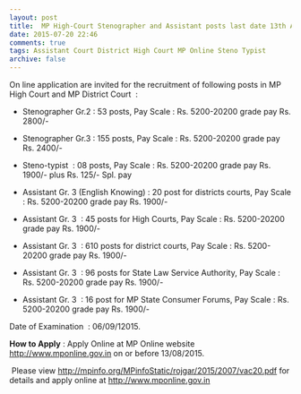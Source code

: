 ```yaml
---
layout: post
title:  MP High-Court Stenographer and Assistant posts last date 13th Aug-2015
date: 2015-07-20 22:46
comments: true
tags: Assistant Court District High Court MP Online Steno Typist
archive: false
---
```

On line application are invited for the recruitment of following posts in MP High Court and MP District Court  :



- Stenographer Gr.2 : 53 posts, Pay Scale : Rs. 5200-20200 grade pay Rs. 2800/-

- Stenographer Gr.3 : 155 posts, Pay Scale : Rs. 5200-20200 grade pay Rs. 2400/-
- Steno-typist  : 08 posts, Pay Scale : Rs. 5200-20200 grade pay Rs. 1900/- plus Rs. 125/- Spl. pay 
- Assistant Gr. 3 (English Knowing) : 20 post for districts courts, Pay Scale : Rs. 5200-20200 grade pay Rs. 1900/-
- Assistant Gr. 3  : 45 posts for High Courts, Pay Scale : Rs. 5200-20200 grade pay Rs. 1900/-
- Assistant Gr. 3  : 610 posts for district courts, Pay Scale : Rs. 5200-20200 grade pay Rs. 1900/-
- Assistant Gr. 3  : 96 posts for State Law Service Authority, Pay Scale : Rs. 5200-20200 grade pay Rs. 1900/-
- Assistant Gr. 3  : 16 post for MP State Consumer Forums, Pay Scale : Rs. 5200-20200 grade pay Rs. 1900/- 



Date of Examination  : 06/09/12015.

**How to Apply** : Apply Online at MP Online website  <http://www.mponline.gov.in> on or before 13/08/2015.


 Please view <http://mpinfo.org/MPinfoStatic/rojgar/2015/2007/vac20.pdf> for details and apply online at <http://www.mponline.gov.in>







